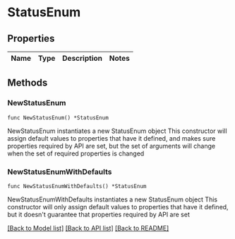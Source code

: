 # StatusEnum

## Properties

Name | Type | Description | Notes
------------ | ------------- | ------------- | -------------

## Methods

### NewStatusEnum

`func NewStatusEnum() *StatusEnum`

NewStatusEnum instantiates a new StatusEnum object
This constructor will assign default values to properties that have it defined,
and makes sure properties required by API are set, but the set of arguments
will change when the set of required properties is changed

### NewStatusEnumWithDefaults

`func NewStatusEnumWithDefaults() *StatusEnum`

NewStatusEnumWithDefaults instantiates a new StatusEnum object
This constructor will only assign default values to properties that have it defined,
but it doesn't guarantee that properties required by API are set


[[Back to Model list]](../README.md#documentation-for-models) [[Back to API list]](../README.md#documentation-for-api-endpoints) [[Back to README]](../README.md)


